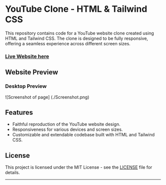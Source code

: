 # YouTube Clone - HTML & Tailwind CSS

This repository contains code for a YouTube website clone created using HTML and Tailwind CSS. The clone is designed to be fully responsive, offering a seamless experience across different screen sizes.

### [Live Website here](https://manikmaity.github.io/YouTube-Clone/)

## Website Preview
### Desktop Preview
![Screenshot of page] (./Screenshot.png)

## Features

- Faithful reproduction of the YouTube website design.
- Responsiveness for various devices and screen sizes.
- Customizable and extendable codebase built with HTML and Tailwind CSS.

## License

This project is licensed under the MIT License - see the [LICENSE](LICENSE) file for details.

---

